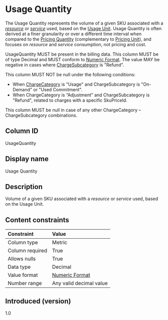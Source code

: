# Usage Quantity

The Usage Quantity represents the volume of a given SKU associated with a [*resource*](#glossary:resource) or [*service*](#glossary:service) used, based on the [Usage Unit](#usageunit). Usage Quantity is often derived at a finer granularity or over a different time interval when compared to the [Pricing Quantity](#pricingquantity) (complementary to [Pricing Unit](#pricingunit)), and focuses on *resource* and *service* consumption, not pricing and cost.

UsageQuantity MUST be present in the billing data. This column MUST be of type Decimal and MUST conform to [Numeric Format](#numericformat). The value MAY be negative in cases where [ChargeSubcategory](#chargesubcategory) is "Refund".

This column MUST NOT be null under the following conditions:

* When [ChargeCategory](#chargecategory) is "Usage" and ChargeSubcategory is "On-Demand" or "Used Commitment".
* When ChargeCategory is “Adjustment” and ChargeSubcategory is "Refund", related to charges with a specific SkuPriceId.

This column MUST be null in case of any other ChargeCategory – ChargeSubcategory combinations.

## Column ID

UsageQuantity

## Display name

Usage Quantity

## Description

Volume of a given SKU associated with a *resource* or *service* used, based on the Usage Unit.

## Content constraints

| Constraint      | Value         |
|:----------------|:--------------|
| Column type     | Metric        |
| Column required | True          |
| Allows nulls    | True          |
| Data type       | Decimal       |
| Value format    | [Numeric Format](#numericformat) |
| Number range    | Any valid decimal value |

## Introduced (version)

1.0
